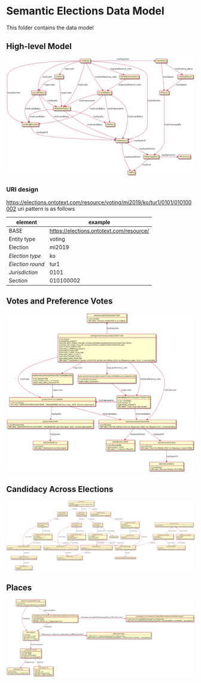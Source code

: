 # Semantic Elections Data Model 

This folder contains the data model

## High-level Model

![high-level](high-level.png)

### URI design

<https://elections.ontotext.com/resource/voting/mi2019/ko/tur1/0101/010100002>
uri pattern is as follows

| element         | example                                   | 
|-----------------|-------------------------------------------|
| BASE            | https://elections.ontotext.com/resource/  |
| Entity type     | voting                                    |
| Election        | mi2019                                    |
| _Election type_ | ko                                        |
| _Election round_| tur1                                      |
| _Jurisdiction_  | 0101                                      |
| Section         | 010100002                                 |

## Votes and Preference Votes

![localModel_os](localModel_os.png)

## Candidacy Across Elections

![integrated_candidacy](integrated_candidacy.png)

## Places

![places](places.png)